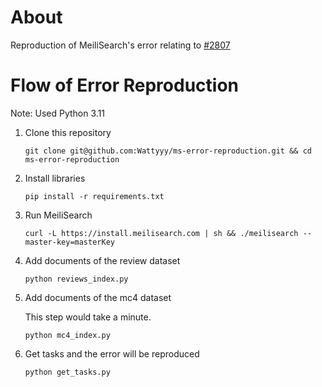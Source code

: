 # About

Reproduction of MeiliSearch's error relating to [#2807](https://github.com/meilisearch/meilisearch/issues/2807)

# Flow of Error Reproduction

Note: Used Python 3.11

1. Clone this repository

   ```
   git clone git@github.com:Wattyyy/ms-error-reproduction.git && cd ms-error-reproduction
   ```

2. Install libraries

   ```
   pip install -r requirements.txt
   ```

3. Run MeiliSearch

   ```
   curl -L https://install.meilisearch.com | sh && ./meilisearch --master-key=masterKey
   ```

4. Add documents of the review dataset

   ```
   python reviews_index.py
   ```

5. Add documents of the mc4 dataset

   This step would take a minute.

   ```
   python mc4_index.py
   ```

6. Get tasks and the error will be reproduced

   ```
   python get_tasks.py
   ```
